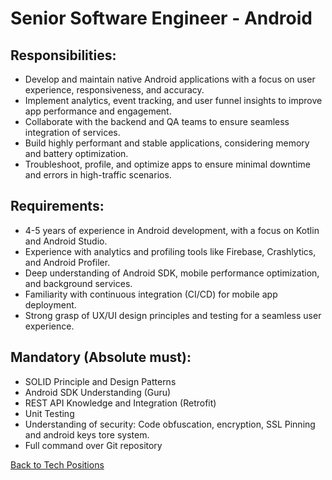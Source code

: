 # Senior Software Engineer - Android

## Responsibilities:

* Develop and maintain native Android applications with a focus on user experience, responsiveness, and accuracy.
* Implement analytics, event tracking, and user funnel insights to improve app performance and engagement.
* Collaborate with the backend and QA teams to ensure seamless integration of services.
* Build highly performant and stable applications, considering memory and battery optimization.
* Troubleshoot, profile, and optimize apps to ensure minimal downtime and errors in high-traffic scenarios.

## Requirements:

* 4-5 years of experience in Android development, with a focus on Kotlin and Android Studio.
* Experience with analytics and profiling tools like Firebase, Crashlytics, and Android Profiler.
* Deep understanding of Android SDK, mobile performance optimization, and background services.
* Familiarity with continuous integration (CI/CD) for mobile app deployment.
* Strong grasp of UX/UI design principles and testing for a seamless user experience.

## Mandatory (Absolute must):
* SOLID Principle and Design Patterns
* Android SDK Understanding (Guru)
* REST API Knowledge and Integration (Retrofit)
* Unit Testing
* Understanding of security: Code obfuscation, encryption, SSL Pinning and android keys tore system.
* Full command over Git repository


[Back to Tech Positions](readme.md)
